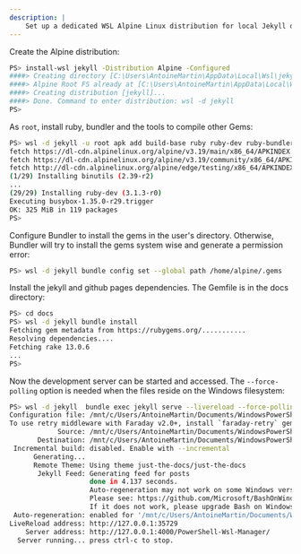 ```yaml
---
description: |
    Set up a dedicated WSL Alpine Linux distribution for local Jekyll development and GitHub Pages testing.
---
```


Create the Alpine distribution:

```bash
PS> install-wsl jekyll -Distribution Alpine -Configured
####> Creating directory [C:\Users\AntoineMartin\AppData\Local\Wsl\jekyll]...
####> Alpine Root FS already at [C:\Users\AntoineMartin\AppData\Local\Wsl\Image\miniwsl.alpine.rootfs.tar.gz].
####> Creating distribution [jekyll]...
####> Done. Command to enter distribution: wsl -d jekyll
PS>
```

As `root`, install ruby, bundler and the tools to compile other Gems:

```bash
PS> wsl -d jekyll -u root apk add build-base ruby ruby-dev ruby-bundler
fetch https://dl-cdn.alpinelinux.org/alpine/v3.19/main/x86_64/APKINDEX.tar.gz
fetch https://dl-cdn.alpinelinux.org/alpine/v3.19/community/x86_64/APKINDEX.tar.gz
fetch http://dl-cdn.alpinelinux.org/alpine/edge/testing/x86_64/APKINDEX.tar.gz
(1/29) Installing binutils (2.39-r2)
...
(29/29) Installing ruby-dev (3.1.3-r0)
Executing busybox-1.35.0-r29.trigger
OK: 325 MiB in 119 packages
PS>
```

Configure Bundler to install the gems in the user's directory. Otherwise,
Bundler will try to install the gems system wise and generate a permission
error:

```bash
PS> wsl -d jekyll bundle config set --global path /home/alpine/.gems
```

Install the jekyll and github pages dependencies. The Gemfile is in the docs
directory:

```bash
PS> cd docs
PS> wsl -d jekyll bundle install
Fetching gem metadata from https://rubygems.org/...........
Resolving dependencies....
Fetching rake 13.0.6
...
PS>
```

Now the development server can be started and accessed. The `--force-polling`
option is needed when the files reside on the Windows filesystem:

```bash
PS> wsl -d jekyll  bundle exec jekyll serve --livereload --force-polling
Configuration file: /mnt/c/Users/AntoineMartin/Documents/WindowsPowerShell/Modules/Wsl-Manager/docs/_config.yml
To use retry middleware with Faraday v2.0+, install `faraday-retry` gem
            Source: /mnt/c/Users/AntoineMartin/Documents/WindowsPowerShell/Modules/Wsl-Manager/docs
       Destination: /mnt/c/Users/AntoineMartin/Documents/WindowsPowerShell/Modules/Wsl-Manager/docs/_site
 Incremental build: disabled. Enable with --incremental
      Generating...
      Remote Theme: Using theme just-the-docs/just-the-docs
       Jekyll Feed: Generating feed for posts
                    done in 4.137 seconds.
                    Auto-regeneration may not work on some Windows versions.
                    Please see: https://github.com/Microsoft/BashOnWindows/issues/216
                    If it does not work, please upgrade Bash on Windows or run Jekyll with --no-watch.
 Auto-regeneration: enabled for '/mnt/c/Users/AntoineMartin/Documents/WindowsPowerShell/Modules/Wsl-Manager/docs'
LiveReload address: http://127.0.0.1:35729
    Server address: http://127.0.0.1:4000/PowerShell-Wsl-Manager/
  Server running... press ctrl-c to stop.
```
